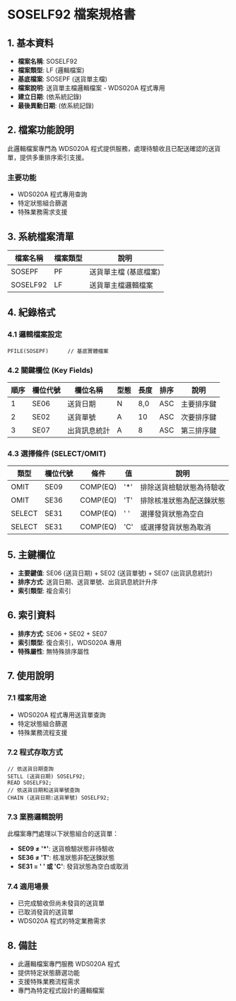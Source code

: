 # SOSELF92 檔案規格書

## 1. 基本資料
- **檔案名稱**: SOSELF92
- **檔案類型**: LF (邏輯檔案)
- **基底檔案**: SOSEPF (送貨單主檔)
- **檔案說明**: 送貨單主檔邏輯檔案 - WDS020A 程式專用
- **建立日期**: (依系統記錄)
- **最後異動日期**: (依系統記錄)

## 2. 檔案功能說明
此邏輯檔案專門為 WDS020A 程式提供服務，處理待驗收且已配送確認的送貨單，提供多重排序索引支援。

### 主要功能
- WDS020A 程式專用查詢
- 特定狀態組合篩選
- 特殊業務需求支援

## 3. 系統檔案清單
| 檔案名稱 | 檔案類型 | 說明 |
|----------|----------|------|
| SOSEPF | PF | 送貨單主檔 (基底檔案) |
| SOSELF92 | LF | 送貨單主檔邏輯檔案 |

## 4. 紀錄格式

### 4.1 邏輯檔案設定
```
PFILE(SOSEPF)      // 基底實體檔案
```

### 4.2 關鍵欄位 (Key Fields)
| 順序 | 欄位代號 | 欄位名稱 | 型態 | 長度 | 排序 | 說明 |
|------|----------|----------|------|------|------|------|
| 1 | SE06 | 送貨日期 | N | 8,0 | ASC | 主要排序鍵 |
| 2 | SE02 | 送貨單號 | A | 10 | ASC | 次要排序鍵 |
| 3 | SE07 | 出貨訊息統計 | A | 8 | ASC | 第三排序鍵 |

### 4.3 選擇條件 (SELECT/OMIT)
| 類型 | 欄位代號 | 條件 | 值 | 說明 |
|------|----------|------|----|----|
| OMIT | SE09 | COMP(EQ) | '*' | 排除送貨檢驗狀態為待驗收 |
| OMIT | SE36 | COMP(EQ) | 'T' | 排除核准狀態為配送鍊狀態 |
| SELECT | SE31 | COMP(EQ) | ' ' | 選擇發貨狀態為空白 |
| SELECT | SE31 | COMP(EQ) | 'C' | 或選擇發貨狀態為取消 |

## 5. 主鍵欄位
- **主要鍵值**: SE06 (送貨日期) + SE02 (送貨單號) + SE07 (出貨訊息統計)
- **排序方式**: 送貨日期、送貨單號、出貨訊息統計升序
- **索引類型**: 複合索引

## 6. 索引資料
- **排序方式**: SE06 + SE02 + SE07
- **索引類型**: 復合索引，WDS020A 專用
- **特殊屬性**: 無特殊排序屬性

## 7. 使用說明

### 7.1 檔案用途
- WDS020A 程式專用送貨單查詢
- 特定狀態組合篩選
- 特殊業務流程支援

### 7.2 程式存取方式
```rpg
// 依送貨日期查詢
SETLL (送貨日期) SOSELF92;
READ SOSELF92;
// 依送貨日期和送貨單號查詢
CHAIN (送貨日期:送貨單號) SOSELF92;
```

### 7.3 業務邏輯說明
此檔案專門處理以下狀態組合的送貨單：
- **SE09 ≠ '*'**: 送貨檢驗狀態非待驗收
- **SE36 ≠ 'T'**: 核准狀態非配送鍊狀態
- **SE31 = ' ' 或 'C'**: 發貨狀態為空白或取消

### 7.4 適用場景
- 已完成驗收但尚未發貨的送貨單
- 已取消發貨的送貨單
- WDS020A 程式的特定業務需求

## 8. 備註
- 此邏輯檔案專門服務 WDS020A 程式
- 提供特定狀態篩選功能
- 支援特殊業務流程需求
- 專門為特定程式設計的邏輯檔案 